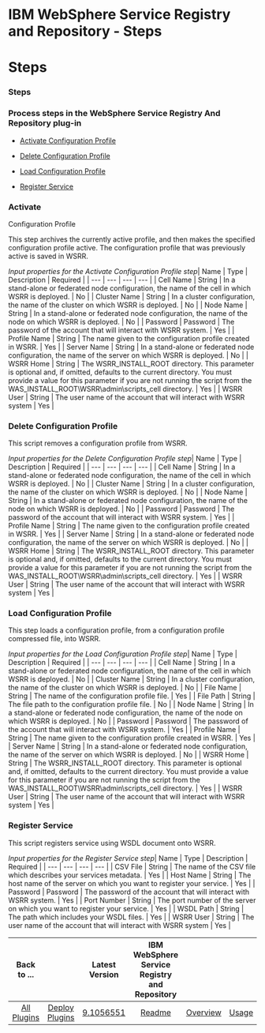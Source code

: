 
IBM WebSphere Service Registry and Repository - Steps
=====================================================

# Steps



### Steps




 



### Process steps in the WebSphere Service Registry And Repository plug-in


* [Activate 
Configuration Profile](#activate_configuration_profile)
* [Delete Configuration Profile](#delete_configuration_profile)

* [Load Configuration Profile](#load_configuration_profile)
* [Register Service](#register_service)




### Activate 
Configuration Profile


This step archives the currently active profile, and then makes the specified configuration 
profile active. The configuration profile that was previously active is saved in WSRR.





*Input properties for the 
Activate Configuration Profile step*| Name | Type | Description | Required |
| --- | --- | --- | --- |
| Cell Name | 
String | In a stand-alone or federated node configuration, the name of the cell in which WSRR is deployed.
  | No |
| 
Cluster Name | String | In a cluster configuration, the name of the cluster on which WSRR is deployed. | No |
| Node 
Name | String | In a stand-alone or federated node configuration, the name of the node on which WSRR is deployed.
  | No
 |
| Password | Password | The password of the account that will interact with WSRR system. | Yes |
| Profile Name | 
String | The name given to the configuration profile created in WSRR.  | Yes |
| Server Name | String | In a stand-alone
 or federated node configuration, the name of the server on which WSRR is deployed.
  | No |
| WSRR Home | String | The 
WSRR\_INSTALL\_ROOT directory. This parameter is optional and, if omitted, defaults to the current directory. You must 
provide a value for this parameter if you are not running the script from the 
WAS\_INSTALL\_ROOT\WSRR\admin\scripts\_cell directory.
  | Yes |
| WSRR User | String | The user name of the account 
that will interact with WSRR system | Yes |


### Delete Configuration Profile


This script removes a configuration 
profile from WSRR.




*Input properties for the Delete Configuration Profile step*| Name | Type | Description | 
Required |
| --- | --- | --- | --- |
| Cell Name | String | In a stand-alone or federated node configuration, the name 
of the cell in which WSRR is deployed.
  | No |
| Cluster Name | String | In a cluster configuration, the name of the 
cluster on which WSRR is deployed. | No |
| Node Name | String | In a stand-alone or federated node configuration, the 
name of the node on which WSRR is deployed.
  | No |
| Password | Password | The password of the account that will 
interact with WSRR system. | Yes |
| Profile Name | String | The name given to the configuration profile created in 
WSRR.  | Yes |
| Server Name | String | In a stand-alone or federated node configuration, the name of the server on 
which WSRR is deployed.
  | No |
| WSRR Home | String | The WSRR\_INSTALL\_ROOT directory. This parameter is optional 
and, if omitted, defaults to the current directory. You must provide a value for this parameter if you are not running 
the script from the WAS\_INSTALL\_ROOT\WSRR\admin\scripts\_cell directory.
  | Yes |
| WSRR User | String | The user 
name of the account that will interact with WSRR system | Yes |


### Load Configuration Profile


This step loads a 
configuration profile, from a configuration profile compressed file, into WSRR.





*Input properties for the Load 
Configuration Profile step*| Name | Type | Description | Required |
| --- | --- | --- | --- |
| Cell Name | String | In 
a stand-alone or federated node configuration, the name of the cell in which WSRR is deployed.
  | No |
| Cluster Name |
 String | In a cluster configuration, the name of the cluster on which WSRR is deployed. | No |
| File Name | String | 
The name of the configuration profile file.  | Yes |
| File Path | String | The file path to the configuration profile 
file.  | No |
| Node Name | String | In a stand-alone or federated node configuration, the name of the node on which 
WSRR is deployed.
  | No |
| Password | Password | The password of the account that will interact with WSRR system. | 
Yes |
| Profile Name | String | The name given to the configuration profile created in WSRR.  | Yes |
| Server Name | 
String | In a stand-alone or federated node configuration, the name of the server on which WSRR is deployed.
  | No |
| 
WSRR Home | String | The WSRR\_INSTALL\_ROOT directory. This parameter is optional and, if omitted, defaults to the 
current directory. You must provide a value for this parameter if you are not running the script from the 
WAS\_INSTALL\_ROOT\WSRR\admin\scripts\_cell directory.
  | Yes |
| WSRR User | String | The user name of the account 
that will interact with WSRR system | Yes |


### Register Service


This script registers service using WSDL document 
onto WSRR.




*Input properties for the Register Service step*| Name | Type | Description | Required |
| --- | --- | 
--- | --- |
| CSV File | String | The name of the CSV file which describes your services metadata. | Yes |
| Host Name |
 String | The host name of the server on which you want to register your service. | Yes |
| Password | Password | The 
password of the account that will interact with WSRR system. | Yes |
| Port Number | String | The port number of the 
server on which you want to register your service. | Yes |
| WSDL Path | String | The path which includes your WSDL 
files. | Yes |
| WSRR User | String | The user name of the account that will interact with WSRR system | Yes |





|Back to ...||Latest Version|IBM WebSphere Service Registry and Repository ||||
| :---: | :---: | :---: | :---: | :---: | :---: | :---: |
|[All Plugins](../../index.md)|[Deploy Plugins](../README.md)|[9.1056551](https://raw.githubusercontent.com/UrbanCode/IBM-UCD-PLUGINS/main/files/WSRR/WSRR-9.1056551.zip)|[Readme](README.md)|[Overview](overview.md)|[Usage](usage.md)|[Downloads](downloads.md)|
